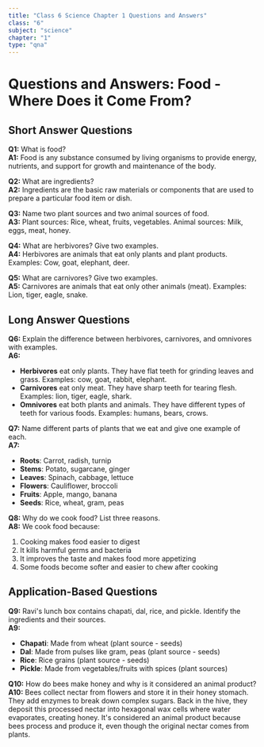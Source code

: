 ```yaml
---
title: "Class 6 Science Chapter 1 Questions and Answers"
class: "6"
subject: "science"
chapter: "1"
type: "qna"
---
```


# Questions and Answers: Food - Where Does it Come From?

## Short Answer Questions

**Q1:** What is food?  
**A1:** Food is any substance consumed by living organisms to provide energy, nutrients, and support for growth and maintenance of the body.

**Q2:** What are ingredients?  
**A2:** Ingredients are the basic raw materials or components that are used to prepare a particular food item or dish.

**Q3:** Name two plant sources and two animal sources of food.  
**A3:** Plant sources: Rice, wheat, fruits, vegetables. Animal sources: Milk, eggs, meat, honey.

**Q4:** What are herbivores? Give two examples.  
**A4:** Herbivores are animals that eat only plants and plant products. Examples: Cow, goat, elephant, deer.

**Q5:** What are carnivores? Give two examples.  
**A5:** Carnivores are animals that eat only other animals (meat). Examples: Lion, tiger, eagle, snake.

## Long Answer Questions

**Q6:** Explain the difference between herbivores, carnivores, and omnivores with examples.  
**A6:** 
- **Herbivores** eat only plants. They have flat teeth for grinding leaves and grass. Examples: cow, goat, rabbit, elephant.
- **Carnivores** eat only meat. They have sharp teeth for tearing flesh. Examples: lion, tiger, eagle, shark.
- **Omnivores** eat both plants and animals. They have different types of teeth for various foods. Examples: humans, bears, crows.

**Q7:** Name different parts of plants that we eat and give one example of each.  
**A7:** 
- **Roots**: Carrot, radish, turnip
- **Stems**: Potato, sugarcane, ginger
- **Leaves**: Spinach, cabbage, lettuce
- **Flowers**: Cauliflower, broccoli
- **Fruits**: Apple, mango, banana
- **Seeds**: Rice, wheat, gram, peas

**Q8:** Why do we cook food? List three reasons.  
**A8:** We cook food because:
1. Cooking makes food easier to digest
2. It kills harmful germs and bacteria
3. It improves the taste and makes food more appetizing
4. Some foods become softer and easier to chew after cooking

## Application-Based Questions

**Q9:** Ravi's lunch box contains chapati, dal, rice, and pickle. Identify the ingredients and their sources.  
**A9:** 
- **Chapati**: Made from wheat (plant source - seeds)
- **Dal**: Made from pulses like gram, peas (plant source - seeds)  
- **Rice**: Rice grains (plant source - seeds)
- **Pickle**: Made from vegetables/fruits with spices (plant sources)

**Q10:** How do bees make honey and why is it considered an animal product?  
**A10:** Bees collect nectar from flowers and store it in their honey stomach. They add enzymes to break down complex sugars. Back in the hive, they deposit this processed nectar into hexagonal wax cells where water evaporates, creating honey. It's considered an animal product because bees process and produce it, even though the original nectar comes from plants.